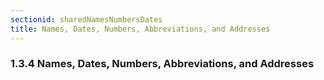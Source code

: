 ```yaml
---
sectionid: sharedNamesNumbersDates
title: Names, Dates, Numbers, Abbreviations, and Addresses
---
```



<h3 id="sharedNamesNumbersDates">
   <span class="headingNumber">1.3.4</span>
   <span class="head">Names, Dates, Numbers, Abbreviations, and Addresses</span>
</h3>



